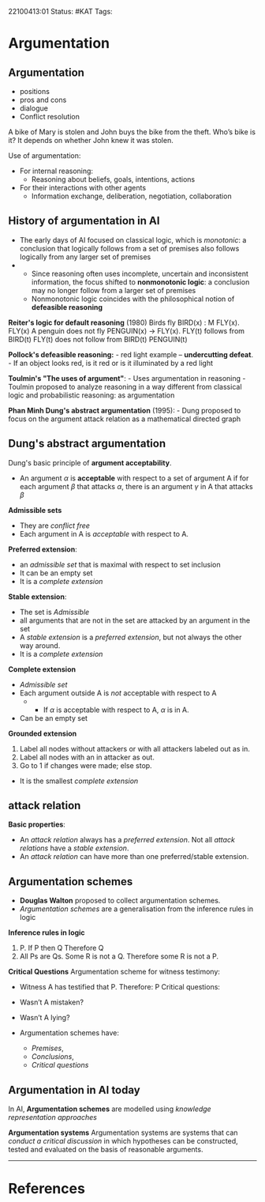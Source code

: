 22100413:01
Status:  #KAT
Tags: 

# Argumentation

## Argumentation
- positions
- pros and cons
- dialogue
- Conflict resolution

A bike of Mary is stolen and John buys the bike from the theft. Who’s bike is it?
	It depends on whether John knew it was stolen.

Use of argumentation:
- For internal reasoning:
	- Reasoning about beliefs, goals, intentions, actions
- For their interactions with other agents
	- Information exchange, deliberation, negotiation, collaboration

## History of argumentation in AI

- The early days of AI focused on classical logic, which is *monotonic*: a conclusion that logically follows from a set of premises also follows logically from any larger set of premises
- -   Since reasoning often uses incomplete, uncertain and inconsistent information, the focus shifted to **nonmonotonic logic**: a conclusion may no longer follow from a larger set of premises
	- Nonmonotonic logic coincides with the philosophical notion of **defeasible reasoning**

**Reiter's logic for default reasoning** (1980)
	Birds fly
	BIRD(x) : M FLY(x). FLY(x) A penguin does not fly
	PENGUIN(x) → FLY(x). FLY(t) follows from BIRD(t)
	FLY(t) does not follow from BIRD(t)
	PENGUIN(t)

**Pollock's defeasible reasoning:**
	- red light example – **undercutting defeat**. 
	- If an object looks red, is it red or is it illuminated by a red light

**Toulmin's "The uses of argument"**:
	- Uses argumentation in reasoning
	- Toulmin proposed to analyze reasoning in a way different from classical logic and probabilistic reasoning: as argumentation

**Phan Minh Dung's abstract argumentation** (1995):
	- Dung proposed to focus on the argument attack relation as a mathematical directed graph
## Dung's abstract argumentation
Dung's basic principle of **argument acceptability**. 
- An argument $\alpha$ is **acceptable** with respect to a set of argument A if for each argument $\beta$ that attacks $\alpha$, there is an argument $\gamma$ in A that attacks $\beta$

**Admissible sets**
- They are *conflict free*
- Each argument in A is *acceptable* with respect to A.

**Preferred extension**:
- an *admissible set* that is maximal with respect to set inclusion
- It can be an empty set
- It is a *complete extension*

**Stable extension**:
- The set is *Admissible*
- all arguments that are not in the set are attacked by an argument in the set
- A *stable extension* is a *preferred extension*, but not always the other way around.
- It is a *complete extension*

**Complete extension**
- *Admissible set*
- Each argument outside A is *not* acceptable with respect to A
	- - If $\alpha$ is acceptable with respect to A, $\alpha$ is in A.
- Can be an empty set

**Grounded extension**
1. Label all nodes without attackers or with all attackers labeled out as in.
2. Label all nodes with an in attacker as out.
3. Go to 1 if changes were made; else stop.
- It is the smallest *complete extension*

**attack relation**
- 

**Basic properties**:
- An *attack relation* always has a *preferred extension*. Not all *attack relations* have a *stable extension*.
- An *attack relation* can have more than one preferred/stable extension.

## Argumentation schemes
- **Douglas Walton** proposed to collect argumentation schemes. 
- *Argumentation schemes* are a generalisation from the inference rules in logic

**Inference rules in logic**
1. P. If P then Q
		Therefore Q
2. All Ps are Qs. Some R is not a Q. 
		Therefore some R is not a P.

**Critical Questions**
Argumentation scheme for witness testimony: 
- Witness A has testified that P. Therefore: P
Critical questions: 
- Wasn’t A mistaken?
- Wasn’t A lying?

- Argumentation schemes have:
	- *Premises*,
	- *Conclusions*,
	- *Critical questions*

## Argumentation in AI today

In AI, **Argumentation schemes** are modelled using *knowledge representation approaches*

**Argumentation systems**
Argumentation systems are systems that can *conduct a critical discussion* in which hypotheses can be constructed, tested and evaluated on the basis of reasonable arguments.


---
# References